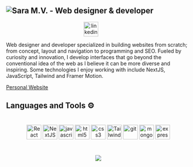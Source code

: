 ## ![Sara M.V. - Web designer & developer](https://res.cloudinary.com/production-sara/image/upload/v1686483044/beyond-design/GitHub2_gvw4np.png)

<div align='center'>

[<img style="margin-right: 40px;" src='https://cdn.jsdelivr.net/npm/simple-icons@3.0.1/icons/linkedin.svg' alt='linkedin' height='40'>](https://www.linkedin.com/in/sara-martínez-vega/)  

</div>

Web designer and developer specialized in building websites from scratch; from concept, layout and navigation to programming and SEO. Fueled by curiosity and innovation, I develop interfaces that go beyond the conventional idea of the web as I believe it can be more diverse and inspiring. Some technologies I enjoy working with include NextJS, JavaScript, Tailwind and Framer Motion. 

<a href="https://noirvortex.com">
  Personal Website
</a>

## Languages and Tools ⚙ 

<div align='center' style="margin: 40px 0px">
<img src="https://simpleicons.org/icons/react.svg" alt="React" height="40px" title="ReactJS" />
<img src="https://simpleicons.org/icons/nextdotjs.svg" alt="NextJS" height="40px" title="nextdotjs" />  
<img src="https://simpleicons.org/icons/javascript.svg" alt="javascript" height="40px" title="JavaScript" />
<img src="https://simpleicons.org/icons/html5.svg" alt="html5" height="40px" title="HTML 5" />
<img src="https://simpleicons.org/icons/css3.svg" alt="css3" height="40px" title="CSS 3" />  
<img src="https://simpleicons.org/icons/tailwindcss.svg" alt="Tailwind" height="40px" title="Tailwind" />
<img src="https://simpleicons.org/icons/git.svg" alt="git" height="40px" title="Git" />
<img src="https://simpleicons.org/icons/mongodb.svg" alt="mongodb" height="40px" title="MongoDB" />
<img src="https://simpleicons.org/icons/express.svg" alt="expressJS" height="40px" title="ExpressJS" />
</div>

##

<div align='center' style="margin: 40px 0px">
<a href="https://github.com/saramartz/github-readme-stats">
  <!-- Change the `github-readme-stats.anuraghazra1.vercel.app` to `github-readme-stats.vercel.app`  -->
  <img align="center" src="https://github-readme-stats.vercel.app/api/top-langs/?username=saramartz&layout=compact&theme=dark" />
</a>
</div>

